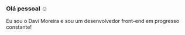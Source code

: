 ### Olá pessoal :relaxed:
<p>Eu sou o Davi Moreira e sou um desenvolvedor front-end em progresso constante!</p>


